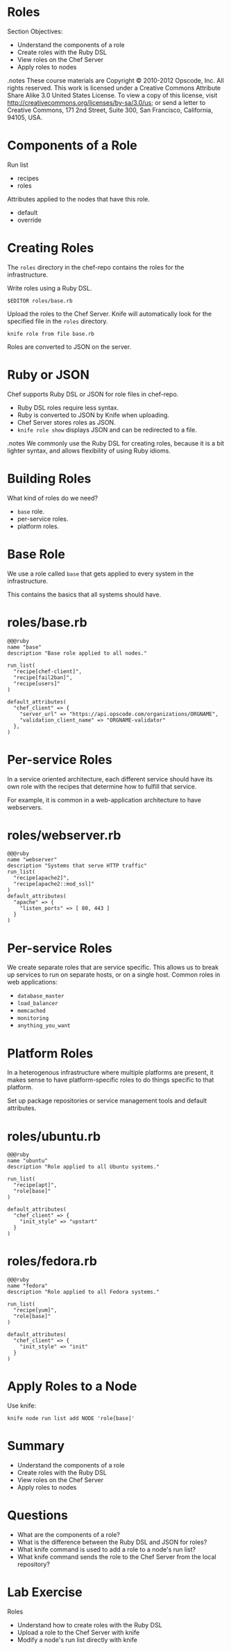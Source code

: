 # Roles

Section Objectives:

* Understand the components of a role
* Create roles with the Ruby DSL
* View roles on the Chef Server
* Apply roles to nodes

.notes These course materials are Copyright © 2010-2012 Opscode, Inc. All rights reserved.
This work is licensed under a Creative Commons Attribute Share Alike 3.0 United States License. To view a copy of this license, visit http://creativecommons.org/licenses/by-sa/3.0/us; or send a letter to Creative Commons, 171 2nd Street, Suite 300, San Francisco, California, 94105, USA.

# Components of a Role

Run list

* recipes
* roles

Attributes applied to the nodes that have this role.

* default
* override

# Creating Roles

The `roles` directory in the chef-repo contains the roles for the infrastructure.

Write roles using a Ruby DSL.

    $EDITOR roles/base.rb

Upload the roles to the Chef Server. Knife will automatically look for
the specified file in the `roles` directory.

    knife role from file base.rb

Roles are converted to JSON on the server.

# Ruby or JSON

Chef supports Ruby DSL or JSON for role files in chef-repo.

* Ruby DSL roles require less syntax.
* Ruby is converted to JSON by Knife when uploading.
* Chef Server stores roles as JSON.
* `knife role show` displays JSON and can be redirected to a file.

.notes We commonly use the Ruby DSL for creating roles, because it is
a bit lighter syntax, and allows flexibility of using Ruby idioms.

# Building Roles

What kind of roles do we need?

* `base` role.
* per-service roles.
* platform roles.

# Base Role

We use a role called `base` that gets applied to every system in the infrastructure.

This contains the basics that all systems should have.

# roles/base.rb

    @@@ruby
    name "base"
    description "Base role applied to all nodes."

    run_list(
      "recipe[chef-client]",
      "recipe[fail2ban]",
      "recipe[users]"
    )

    default_attributes(
      "chef_client" => {
        "server_url" => "https://api.opscode.com/organizations/ORGNAME",
        "validation_client_name" => "ORGNAME-validator"
      },
    )

# Per-service Roles

In a service oriented architecture, each different service should have
its own role with the recipes that determine how to fulfill that
service.

For example, it is common in a web-application architecture to have
webservers.

# roles/webserver.rb

    @@@ruby
    name "webserver"
    description "Systems that serve HTTP traffic"
    run_list(
      "recipe[apache2]",
      "recipe[apache2::mod_ssl]"
    )
    default_attributes(
      "apache" => {
        "listen_ports" => [ 80, 443 ]
      }
    )

# Per-service Roles

We create separate roles that are service specific. This allows us to
break up services to run on separate hosts, or on a single
host. Common roles in web applications:

* `database_master`
* `load_balancer`
* `memcached`
* `monitoring`
* `anything_you_want`

# Platform Roles

In a heterogenous infrastructure where multiple platforms are present,
it makes sense to have platform-specific roles to do things specific
to that platform.

Set up package repositories or service management tools and default
attributes.

# roles/ubuntu.rb

    @@@ruby
    name "ubuntu"
    description "Role applied to all Ubuntu systems."

    run_list(
      "recipe[apt]",
      "role[base]"
    )

    default_attributes(
      "chef_client" => {
        "init_style" => "upstart"
      }
    )

# roles/fedora.rb

    @@@ruby
    name "fedora"
    description "Role applied to all Fedora systems."

    run_list(
      "recipe[yum]",
      "role[base]"
    )

    default_attributes(
      "chef_client" => {
        "init_style" => "init"
      }
    )

# Apply Roles to a Node

Use knife:

    knife node run list add NODE 'role[base]'

# Summary

* Understand the components of a role
* Create roles with the Ruby DSL
* View roles on the Chef Server
* Apply roles to nodes

# Questions

* What are the components of a role?
* What is the difference between the Ruby DSL and JSON for roles?
* What knife command is used to add a role to a node's run list?
* What knife command sends the role to the Chef Server from the local repository?

# Lab Exercise

Roles

* Understand how to create roles with the Ruby DSL
* Upload a role to the Chef Server with knife
* Modify a node's run list directly with knife
